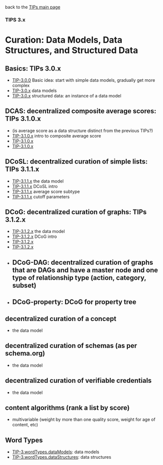 back to the [TIPs main page](..)

### TIPS 3.x

Curation: Data Models, Data Structures, and Structured Data
=====

## Basics: TIPs 3.0.x
- [TIP-3.0.0]() Basic idea: start with simple data models, gradually get more complex
- [TIP-3.0.x]() data models
- [TIP-3.0.x]() structured data: an instance of a data model

## DCAS: decentralized composite average scores: TIPs 3.1.0.x
- (is average score as a data structure distinct from the previous TIPs?)
- [TIP-3.1.0.x](dataStructures/simpleRanking/simpleRanking.md) intro to composite average score
- [TIP-3.1.0.x]() 
- [TIP-3.1.0.x]()

## DCoSL: decentralized curation of simple lists: TIPs 3.1.1.x
- [TIP-3.1.1.x]() the data model
- [TIP-3.1.1.x](dataStructures/DCoSL/DCoSL.md) DCoSL intro
- [TIP-3.1.1.x]() average score subtype
- [TIP-3.1.1.x]() cutoff parameters

## DCoG: decentralized curation of graphs: TIPs 3.1.2.x
- [TIP-3.1.2.x]() the data model
- [TIP-3.1.2.x](dataStructures/DCoSL/DCoSL.md) DCoG intro
- [TIP-3.1.2.x]() 
- [TIP-3.1.2.x]()
- ## DCoG-DAG: decentralized curation of graphs that are DAGs and have a master node and one type of relationship type (action, category, subset)
- ## DCoG-property: DCoG for property tree

## decentralized curation of a concept
- []() the data model

## decentralized curation of schemas (as per schema.org)
- []() the data model

## decentralized curation of verifiable credentials
- []() the data model

## content algorithms (rank a list by score)
- multivariable (weight by more than one quality score, weight for age of content, etc)

## Word Types
- [TIP-3.wordTypes.dataModels](): data models
- [TIP-3.wordTypes.dataStructures](): data structures

